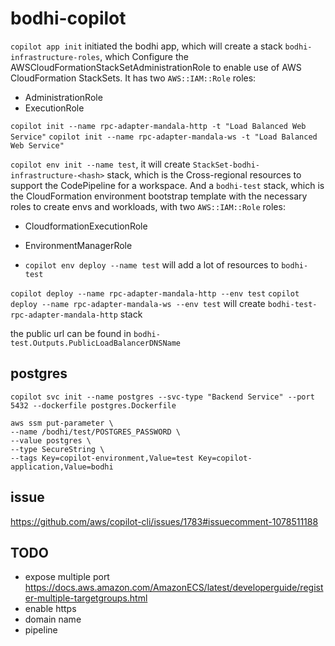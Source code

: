# bodhi-copilot
`copilot app init` initiated the bodhi app, which will create a stack `bodhi-infrastructure-roles`, which Configure the AWSCloudFormationStackSetAdministrationRole to enable use of AWS CloudFormation StackSets. It has two `AWS::IAM::Role` roles:
- AdministrationRole
- ExecutionRole

`copilot init --name rpc-adapter-mandala-http -t "Load Balanced Web Service"`
`copilot init --name rpc-adapter-mandala-ws -t "Load Balanced Web Service"`

`copilot env init --name test`, it will create `StackSet-bodhi-infrastructure-<hash>` stack, which is the Cross-regional resources to support the CodePipeline for a workspace. And a `bodhi-test` stack, which is the CloudFormation environment bootstrap template with the necessary roles to create envs and workloads, with two `AWS::IAM::Role` roles:
- CloudformationExecutionRole
- EnvironmentManagerRole

- `copilot env deploy --name test` will add a lot of resources to `bodhi-test`

`copilot deploy --name rpc-adapter-mandala-http --env test`
`copilot deploy --name rpc-adapter-mandala-ws --env test`
will create `bodhi-test-rpc-adapter-mandala-http` stack

the public url can be found in `bodhi-test.Outputs.PublicLoadBalancerDNSName`


## postgres
`copilot svc init --name postgres --svc-type "Backend Service" --port 5432 --dockerfile postgres.Dockerfile`

```
aws ssm put-parameter \
--name /bodhi/test/POSTGRES_PASSWORD \
--value postgres \
--type SecureString \
--tags Key=copilot-environment,Value=test Key=copilot-application,Value=bodhi
```

## issue
https://github.com/aws/copilot-cli/issues/1783#issuecomment-1078511188


## TODO
- expose multiple port https://docs.aws.amazon.com/AmazonECS/latest/developerguide/register-multiple-targetgroups.html
- enable https
- domain name
- pipeline